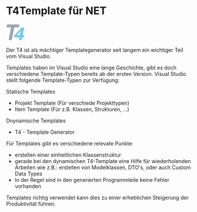  # T4Template für NET
 <img src="./T4.png" style="width:50px;"/>

 Der T4 ist als mächtiger Templategenerator seit langem ein wichtiger Teil vom Visual Studio.

 Templates haben im Visual Studio eine lange Geschichte, gibt es doch verschiedene Template-Typen bereits ab der ersten Version. Visual Studio stellt folgende Template-Typen zur Verfügung:

Statische Templates 
 - Projekt Template
   (Für verschiede Projekttypen)
 - Item Template
   (Für z.B. Klassen, Strukturen, ...) 

 Dnynamische Templates
 - T4 - Template Generator

 Für Templates gibt es verschiedene relevate Punkte:
 - erstellen einer einheitlichen Klassenstruktur
 - gerade bei den dynamischen T4-Template eine Hilfe für wiederholenden Arbeiten wie
   z.B.: erstellen von Modelklassen, DTO's, oder auch Custom Data Types
 - In der Regel sind in den generierten Programmteile keine Fehler vorhanden

 Templates richtig verwendet kann dies zu einer erheblichen Steigerung der Produktivität führen.
